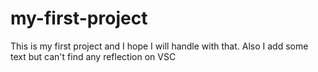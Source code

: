 # my-first-project
This is my first project and
I hope I will handle with that.
Also I add some text but can't find any reflection on VSC
